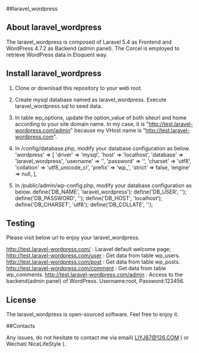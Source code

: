 ##laravel_wordpress


## About laravel_wordpress

The laravel_wordpress is composed of Laravel 5.4 as Frontend and WordPress 4.7.2 as Backend (admin panel). The Corcel is employed to retrieve WordPress data in Eloquent way.

## Install laravel_wordpress

1. Clone or download this repository to your web root.
2. Create mysql database named as laravel_wordpress. Execute laravel_wordpress.sql to seed data.
3. In table wp_options, update the option_value of both siteurl and home according to your site domain name. In my case, it is "http://test.laravel-wordpress.com/admin" because my VHost name is "http://test.laravel-wordpress.com". 
4. In /config/database.php, modify your database configuration as below.
'wordpress' => [ 
            'driver'    => 'mysql',
            'host'      => 'localhost',
            'database'  => 'laravel_wordpress',
            'username'  => '',
            'password'  => '',
            'charset'   => 'utf8',
            'collation' => 'utf8_unicode_ci',
            'prefix'    => 'wp_',
            'strict'    => false,
            'engine'    => null,
             ],
             
5. In /public/admin/wp-config.php, modify your database configuration as below.
             define('DB_NAME', 'laravel_wordpress');
             define('DB_USER', '');
             define('DB_PASSWORD', '');
             define('DB_HOST', 'localhost');
             define('DB_CHARSET', 'utf8');
             define('DB_COLLATE', '');
                
## Testing

Please visit below url to enjoy your laravel_wordpress.

http://test.laravel-wordpress.com/ : Laravel default welcome page;
http://test.laravel-wordpress.com/user : Get data from table wp_users.
http://test.laravel-wordpress.com/post : Get data from table wp_posts.
http://test.laravel-wordpress.com/comment : Get data from table wp_comments.
http://test.laravel-wordpress.com/admin : Access to the backend(admin panel) of WordPress. Username:root, Password:123456.

## License

The laravel_wordpress is open-sourced software. Feel free to enjoy it.

##Contacts

Any issues, do not hesitate to contact me via email( LIYJ87@126.COM ) or Wechat( NiceLifeStyle ).

